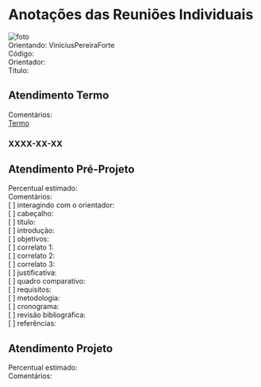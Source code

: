 # Anotações das Reuniões Individuais  

![foto](foto.png "foto")  
Orientando: ViniciusPereiraForte  
Código:  
Orientador:  
Título:  

## Atendimento Termo  

Comentários:  
[Termo](Termo.pdf "Termo")  

### XXXX-XX-XX

## Atendimento Pré-Projeto  

Percentual estimado:  
Comentários:  
[ ] interagindo com o orientador:  
[ ] cabeçalho:  
[ ] título:  
[ ] introdução:  
[ ] objetivos:  
[ ] correlato 1:  
[ ] correlato 2:  
[ ] correlato 3:  
[ ] justificativa:  
[ ] quadro comparativo:  
[ ] requisitos:  
[ ] metodologia:  
[ ] cronograma:  
[ ] revisão bibliográfica:  
[ ] referências:  

## Atendimento Projeto  

Percentual estimado:  
Comentários:  
